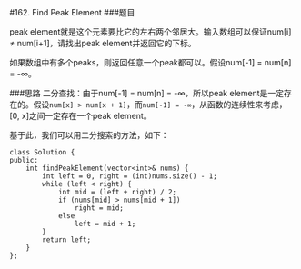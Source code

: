 #162. Find Peak Element
###题目

peak element就是这个元素要比它的左右两个邻居大。输入数组可以保证num[i] ≠ num[i+1]，请找出peak element并返回它的下标。

如果数组中有多个peaks，则返回任意一个peak都可以。假设num[-1] = num[n] = -∞。

###思路
二分查找：由于num[-1] = num[n] = -∞，所以peak element是一定存在的。假设`num[x] > num[x + 1]`，而`num[-1] = -∞`，从函数的连续性来考虑，[0, x]之间一定存在一个peak element。

基于此，我们可以用二分搜索的方法，如下：

```
class Solution {
public:
    int findPeakElement(vector<int>& nums) {
        int left = 0, right = (int)nums.size() - 1;
        while (left < right) {
            int mid = (left + right) / 2;
            if (nums[mid] > nums[mid + 1])
                right = mid;
            else
                left = mid + 1;
        }
        return left;
    }
};
```
